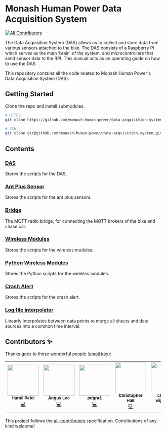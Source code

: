 # Monash Human Power Data Acquisition System

[![All Contributors](https://img.shields.io/badge/all_contributors-6-orange.svg?style=flat-square)](#contributors)

The Data Acquisition System (DAS) allows us to collect and store data from various sensors attached to the bike. The DAS consists of a Raspberry Pi which serves as the main ‘brain’ of the system, and microcontrollers that send sensor data to the RPI. This manual acts as an operating guide on how to use the DAS.

This repository contains all the code related to Monash Human Power's Data Acquisition System (DAS).

## Getting Started

Clone the repo and install submodules.

```bash
# HTTPS
git clone https://github.com/monash-human-power/data-acquisition-system.git --recurse-submodules

# SSH
git clone git@github.com:monash-human-power/data-acquisition-system.git --recurse-submodules
```

## Contents

### [DAS](/DAS/)
Stores the scripts for the DAS.

### [Ant Plus Sensor](/ant_plus_sensor/)
Stores the scripts for the ant plus sensors.

### [Bridge](/Bridge/)
The MQTT radio bridge, for connecting the MQTT brokers of the bike and chase car.

### [Wireless Modules](/wireless_modules/)
Stores the scripts for the wireless modules.

### [Python Wireless Modules](/wireless_modules_py/)
Stores the Python scripts for the wireless modules.

### [Crash Alert](/crash_alert/)
Stores the scripts for the crash alert.

### [Log file interpolator](/utils/)
Linearly interpolates between data points to merge all sheets and data sources into a common time interval.

## Contributors ✨
Thanks goes to these wonderful people ([emoji key](https://allcontributors.org/docs/en/emoji-key)):

<!-- ALL-CONTRIBUTORS-LIST:START - Do not remove or modify this section -->
<!-- prettier-ignore-start -->
<!-- markdownlint-disable -->
<table>
  <tr>
    <td align="center"><a href="https://twitter.com/harsilspatel"><img src="https://avatars1.githubusercontent.com/u/25992839?v=4" width="100px;" alt=""/><br /><sub><b>Harsil Patel</b></sub></a><br /><a href="https://github.com/monash-human-power/data-acquisition-system/commits?author=harsilspatel" title="Code">💻</a></td>
    <td align="center"><a href="https://khlee.me"><img src="https://avatars3.githubusercontent.com/u/18709969?v=4" width="100px;" alt=""/><br /><sub><b>Angus Lee</b></sub></a><br /><a href="https://github.com/monash-human-power/data-acquisition-system/commits?author=khanguslee" title="Code">💻</a></td>
    <td align="center"><a href="https://github.com/pdgra1"><img src="https://avatars3.githubusercontent.com/u/33751672?v=4" width="100px;" alt=""/><br /><sub><b>pdgra1</b></sub></a><br /><a href="https://github.com/monash-human-power/data-acquisition-system/commits?author=pdgra1" title="Code">💻</a></td>
    <td align="center"><a href="https://github.com/hallgchris"><img src="https://avatars2.githubusercontent.com/u/17876556?v=4" width="100px;" alt=""/><br /><sub><b>Christopher Hall</b></sub></a><br /><a href="https://github.com/monash-human-power/data-acquisition-system/commits?author=hallgchris" title="Code">💻</a></td>
    <td align="center"><a href="https://github.com/chamaka1"><img src="https://avatars0.githubusercontent.com/u/35440106?v=4" width="100px;" alt=""/><br /><sub><b>chamaka wijesinghe</b></sub></a><br /><a href="https://github.com/monash-human-power/data-acquisition-system/commits?author=chamaka1" title="Code">💻</a></td>
    <td align="center"><a href="https://github.com/rileyclarke"><img src="https://avatars1.githubusercontent.com/u/24428011?v=4" width="100px;" alt=""/><br /><sub><b>Riley Clarke</b></sub></a><br /><a href="https://github.com/monash-human-power/data-acquisition-system/commits?author=rileyclarke" title="Code">💻</a></td>
    <td align="center"><a href="https://github.com/Blake-Haydon"><img src="https://avatars2.githubusercontent.com/u/23159604?v=4" width="100px;" alt=""/><br /><sub><b>Blake</b></sub></a><br /><a href="https://github.com/monash-human-power/data-acquisition-system/commits?author=Blake-Haydon" title="Code">💻</a></td>
  </tr>
</table>

<!-- markdownlint-enable -->
<!-- prettier-ignore-end -->
<!-- ALL-CONTRIBUTORS-LIST:END -->

This project follows the [all-contributors](https://github.com/all-contributors/all-contributors) specification. Contributions of any kind welcome!
